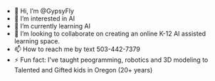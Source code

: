 - 👋 Hi, I’m @GypsyFly
- 👀 I’m interested in AI
- 🌱 I’m currently learning AI
- 💞️ I’m looking to collaborate on creating an online K-12 AI assisted learning space.
- 📫 How to reach me by text 503-442-7379
- ⚡ Fun fact: I've taught peogramming, robotics and 3D modeling to Talented and Gifted kids in Oregon (20+ years)

<!---
GypsyFly/GypsyFly is a ✨ special ✨ repository because its `README.md` (this file) appears on your GitHub profile.
You can click the Preview link to take a look at your changes.
--->
